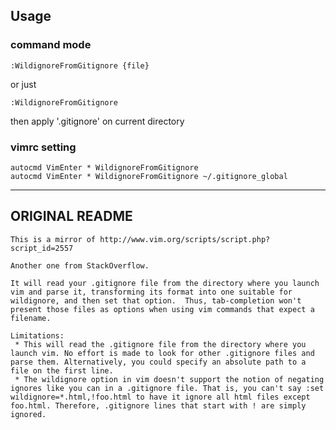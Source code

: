 ## Usage

### command mode

    :WildignoreFromGitignore {file}

or just

    :WildignoreFromGitignore

then apply '.gitignore' on current directory

### vimrc setting

    autocmd VimEnter * WildignoreFromGitignore
    autocmd VimEnter * WildignoreFromGitignore ~/.gitignore_global


-----------------


## ORIGINAL README

    This is a mirror of http://www.vim.org/scripts/script.php?script_id=2557

    Another one from StackOverflow.

    It will read your .gitignore file from the directory where you launch vim and parse it, transforming its format into one suitable for wildignore, and then set that option.  Thus, tab-completion won't present those files as options when using vim commands that expect a filename.

    Limitations:
     * This will read the .gitignore file from the directory where you launch vim. No effort is made to look for other .gitignore files and parse them. Alternatively, you could specify an absolute path to a file on the first line.
     * The wildignore option in vim doesn't support the notion of negating ignores like you can in a .gitignore file. That is, you can't say :set wildignore=*.html,!foo.html to have it ignore all html files except foo.html. Therefore, .gitignore lines that start with ! are simply ignored.
